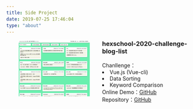 ```yaml
---
title: Side Project
date: 2019-07-25 17:46:04
type: "about"
---
```


<!-- <div style='width:100%;display:flex;justify-content:center;'>
    <img src="/images/information-small-avatar.jpg" width="50%" height="50%" style='width:200px;height:200px;object-fit:cover;'>
</div> -->

<div class="project-wrapper" style='width:100%;display:flex;justify-content:flex-start;'>
    <a class="project-img" href="https://shawnlin0201.github.io/hexschool-2020-challenge-blog-list/" target="_blank" style="border-bottom:0;">
        <img src="/images/SideProject/hexschool-2020-challenge-blog-list.png" width="50%" height="50%" style='width:300px;height:150px;object-fit:contain;'/>
    </a>
    <div class="project-info">
        <h3 style="margin-top:0;">hexschool-2020-challenge-blog-list</h3>
        <div>Chanllenge：</div>
        <li>Vue.js (Vue-cli)</li>
        <li>Data Sorting</li>
        <li>Keyword Comparison</li>
        <div>Online Demo：<a href="https://shawnlin0201.github.io/hexschool-2020-challenge-blog-list/" target="_blank">GitHub</a></div>
        <div>Repository：<a href="https://github.com/shawnlin0201/hexschool-2020-challenge-blog-list" target="_blank">GitHub</a></div>
    </div>
</div>

<!-- 本頁暫時維修中，如果想找我聊聊，[歡迎使用FB聯絡。](https://www.facebook.com/profile.php?id=100004228181424) -->
